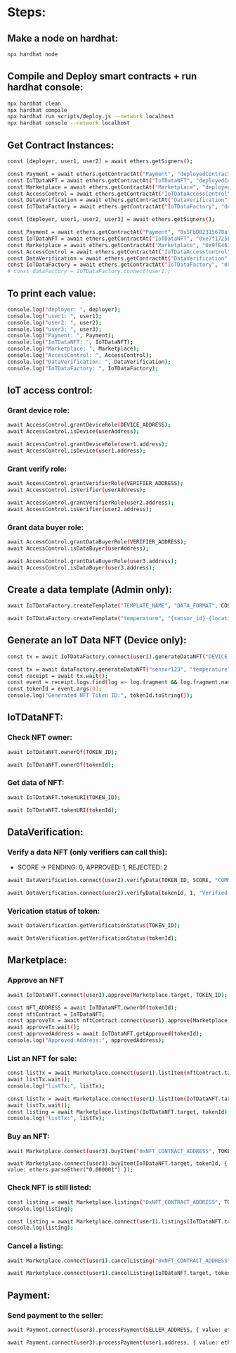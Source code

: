 # Steps:
## Make a node on hardhat:
```bash
npx hardhat node
```

## Compile and Deploy smart contracts + run hardhat console:
```bash
npx hardhat clean
npx hardhat compile
npx hardhat run scripts/deploy.js --network localhost
npx hardhat console --network localhost
```

## Get Contract Instances:
```bash
const [deployer, user1, user2] = await ethers.getSigners();

const Payment = await ethers.getContractAt("Payment", "deployedContractAddress");
const IoTDataNFT = await ethers.getContractAt("IoTDataNFT", "deployedContractAddress");
const Marketplace = await ethers.getContractAt("Marketplace", "deployedContractAddress");
const AccessControl = await ethers.getContractAt("IoTDataAccessControl", "deployedContractAddress");
const DataVerification = await ethers.getContractAt("DataVerification", "deployedContractAddress");
const IoTDataFactory = await ethers.getContractAt("IoTDataFactory", "deployedContractAddress");
```
```bash
const [deployer, user1, user2, user3] = await ethers.getSigners();

const Payment = await ethers.getContractAt("Payment", "0x5FbDB2315678afecb367f032d93F642f64180aa3");
const IoTDataNFT = await ethers.getContractAt("IoTDataNFT", "0xe7f1725E7734CE288F8367e1Bb143E90bb3F0512");
const Marketplace = await ethers.getContractAt("Marketplace", "0x9fE46736679d2D9a65F0992F2272dE9f3c7fa6e0");
const AccessControl = await ethers.getContractAt("IoTDataAccessControl", "0xCf7Ed3AccA5a467e9e704C703E8D87F634fB0Fc9");
const DataVerification = await ethers.getContractAt("DataVerification", "0xDc64a140Aa3E981100a9becA4E685f962f0cF6C9");
const IoTDataFactory = await ethers.getContractAt("IoTDataFactory", "0x5FC8d32690cc91D4c39d9d3abcBD16989F875707");
# const dataFactory = IoTDataFactory.connect(user1);
```

## To print each value:
```bash
console.log("deployer: ", deployer);
console.log("user1: ", user1);
console.log("user2: ", user2);
console.log("user3: ", user3);
console.log("Payment: ", Payment);
console.log("IoTDataNFT: ", IoTDataNFT);
console.log("Marketplace: ", Marketplace);
console.log("AccessControl: ", AccessControl);
console.log("DataVerification: ", DataVerification);
console.log("IoTDataFactory: ", IoTDataFactory);
```

## IoT access control:
### Grant device role:
```bash
await AccessControl.grantDeviceRole(DEVICE_ADDRESS);
await AccessControl.isDevice(userAddress);
```
```bash
await AccessControl.grantDeviceRole(user1.address);
await AccessControl.isDevice(user1.address);
```

### Grant verify role:
```bash
await AccessControl.grantVerifierRole(VERIFIER_ADDRESS);
await AccessControl.isVerifier(userAddress);
```
```bash
await AccessControl.grantVerifierRole(user2.address);
await AccessControl.isVerifier(user2.address);
```

### Grant data buyer role:
```bash
await AccessControl.grantDataBuyerRole(VERIFIER_ADDRESS);
await AccessControl.isDataBuyer(userAddress);
```
```bash
await AccessControl.grantDataBuyerRole(user3.address);
await AccessControl.isDataBuyer(user3.address);
```

## Create a data template (Admin only):
```bash
await IoTDataFactory.createTemplate("TEMPLATE_NAME", "DATA_FORMAT", COST);
```
```bash
await IoTDataFactory.createTemplate("temperature", "{sensor_id}-{location}", 100);
```

## Generate an IoT Data NFT (Device only):
```bash
const tx = await IoTDataFactory.connect(user1).generateDataNFT("DEVICE_ID", "DATA_TYPE", "LOCATION", "METADATA");
```
```bash
const tx = await dataFactory.generateDataNFT("sensor123", "temperature", "NYC", JSON.stringify({value: 23.5}));
const receipt = await tx.wait();
const event = receipt.logs.find(log => log.fragment && log.fragment.name === "DataNFTGenerated");
const tokenId = event.args[0];
console.log("Generated NFT Token ID:", tokenId.toString());
```

## IoTDataNFT:
### Check NFT owner:
```bash
await IoTDataNFT.ownerOf(TOKEN_ID);
```
```bash
await IoTDataNFT.ownerOf(tokenId);
```

### Get data of NFT:
```bash
await IoTDataNFT.tokenURI(TOKEN_ID);
```
```bash
await IoTDataNFT.tokenURI(tokenId);
```

## DataVerification:
### Verify a data NFT (only verifiers can call this):
- SCORE -> PENDING: 0, APPROVED: 1, REJECTED: 2
```bash
await DataVerification.connect(user2).verifyData(TOKEN_ID, SCORE, "COMMENT");
```
```bash
await DataVerification.connect(user2).verifyData(tokenId, 1, "Verified Successfully");
```

### Verication status of token:
```bash
await DataVerification.getVerificationStatus(TOKEN_ID);
```
```bash
await DataVerification.getVerificationStatus(tokenId);
```

## Marketplace:
### Approve an NFT
```bash
await IoTDataNFT.connect(user1).approve(Marketplace.target, TOKEN_ID);
```
```bash
const NFT_ADDRESS = await IoTDataNFT.ownerOf(tokenId);
const nftContract = IoTDataNFT;
const approveTx = await nftContract.connect(user1).approve(Marketplace.target, tokenId);
await approveTx.wait();
const approvedAddress = await IoTDataNFT.getApproved(tokenId);
console.log("Approved Address:", approvedAddress);
```

### List an NFT for sale:
```bash
const listTx = await Marketplace.connect(user1).listItem(nftContract.target, TOKEN_ID, ethers.parseEther("PRICE_IN_ETH"));
await listTx.wait();
console.log("listTx:", listTx);
```
```bash
const listTx = await Marketplace.connect(user1).listItem(IoTDataNFT.target, tokenId, ethers.parseEther("0.000001"));
await listTx.wait();
const listing = await Marketplace.listings(IoTDataNFT.target, tokenId);
console.log("listTx:", listTx);
```

### Buy an NFT:
```bash
await Marketplace.connect(user3).buyItem("0xNFT_CONTRACT_ADDRESS", TOKEN_ID, { value: ethers.parseEther("PRICE_IN_ETH") });
```
```
await Marketplace.connect(user3).buyItem(IoTDataNFT.target, tokenId, { value: ethers.parseEther("0.000001") });
```

### Check NFT is still listed:
```bash
const listing = await Marketplace.listings("0xNFT_CONTRACT_ADDRESS", TOKEN_ID);
console.log(listing);
```
```bash
const listing = await Marketplace.connect(user1).listings(IoTDataNFT.target, tokenId);
console.log(listing);
```

### Cancel a listing:
```bash
await Marketplace.connect(user1).cancelListing("0xNFT_CONTRACT_ADDRESS", TOKEN_ID);
```
```bash
await Marketplace.connect(user1).cancelListing(IoTDataNFT.target, tokenId);
```

## Payment:
### Send payment to the seller:
```bash
await Payment.connect(user3).processPayment(SELLER_ADDRESS, { value: ethers.parseEther("AMOUNT_IN_ETH") });
```
```bash
await Payment.connect(user3).processPayment(user1.address, { value: ethers.parseEther("0.000001") });
```